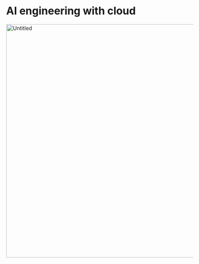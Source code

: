 # AI engineering with cloud
<img width="628" alt="Untitled" src="https://github.com/Bosung-Yang/DeepLearning/assets/139629920/9dc3f1d6-b566-490f-b7ed-58e7aa50cc3b">

